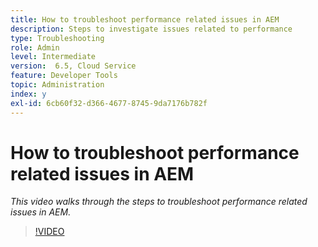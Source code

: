```yaml
---
title: How to troubleshoot performance related issues in AEM
description: Steps to investigate issues related to performance
type: Troubleshooting
role: Admin
level: Intermediate
version:  6.5, Cloud Service
feature: Developer Tools
topic: Administration
index: y
exl-id: 6cb60f32-d366-4677-8745-9da7176b782f
---
```

# How to troubleshoot performance related issues in AEM

*This video walks through the steps to troubleshoot performance related issues in AEM.*

>[!VIDEO](https://video.tv.adobe.com/v/335472?quality=12&learn=on)
